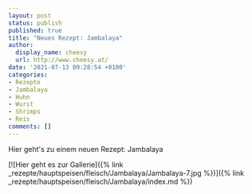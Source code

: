 ```yaml
---
layout: post
status: publish
published: true
title: "Neues Rezept: Jambalaya"
author:
  display_name: cheesy
  url: http://www.cheesy.at/
date: '2021-07-13 09:28:54 +0100'
categories:
- Rezepte
- Jambalaya
- Huhn
- Wurst
- Shrimps
- Reis
comments: []
---
```


<!-- Guide to Markdown: https://guides.github.com/features/mastering-markdown/ -->

Hier geht's zu einem neuen Rezept: Jambalaya

[![Hier geht es zur Gallerie]({% link _rezepte/hauptspeisen/fleisch/Jambalaya/Jambalaya-7.jpg %})]({% link _rezepte/hauptspeisen/fleisch/Jambalaya/index.md %})

